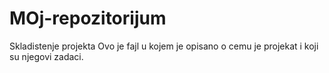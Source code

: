 # MOj-repozitorijum
Skladistenje projekta
Ovo je fajl u kojem je opisano o cemu je projekat i koji su njegovi zadaci.
